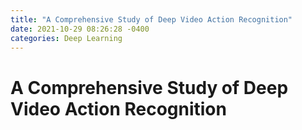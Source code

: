 ```yaml
---
title: "A Comprehensive Study of Deep Video Action Recognition"
date: 2021-10-29 08:26:28 -0400
categories: Deep Learning
---
```

# A Comprehensive Study of Deep Video Action Recognition

<br>
<br>
<br>
